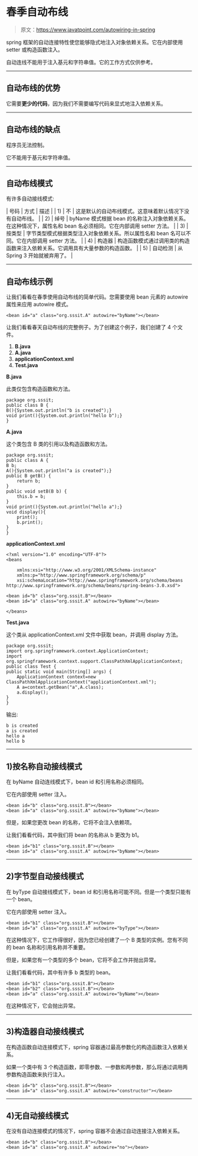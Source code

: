 # 春季自动布线

> 原文：<https://www.javatpoint.com/autowiring-in-spring>

spring 框架的自动连接特性使您能够隐式地注入对象依赖关系。它在内部使用 setter 或构造函数注入。

自动连线不能用于注入基元和字符串值。它的工作方式仅供参考。

* * *

## 自动布线的优势

它需要**更少的代码**，因为我们不需要编写代码来显式地注入依赖关系。

* * *

## 自动布线的缺点

程序员无法控制。

它不能用于基元和字符串值。

* * *

## 自动布线模式

有许多自动接线模式:

| 号码 | 方式 | 描述 |
| 1) | 不 | 这是默认的自动布线模式。这意味着默认情况下没有自动布线。 |
| 2) | 绰号 | byName 模式根据 bean 的名称注入对象依赖关系。在这种情况下，属性名和 bean 名必须相同。它在内部调用 setter 方法。 |
| 3) | 按类型 | 字节类型模式根据类型注入对象依赖关系。所以属性名和 bean 名可以不同。它在内部调用 setter 方法。 |
| 4) | 构造器 | 构造函数模式通过调用类的构造函数来注入依赖关系。它调用具有大量参数的构造函数。 |
| 5) | 自动检测 | 从 Spring 3 开始就被弃用了。 |

* * *

## 自动布线示例

让我们看看在春季使用自动布线的简单代码。您需要使用 bean 元素的 autowire 属性来应用 autowire 模式。

```
<bean id="a" class="org.sssit.A" autowire="byName"></bean>

```

让我们看看春天自动布线的完整例子。为了创建这个例子，我们创建了 4 个文件。

1.  **B.java**
2.  **A.java**
3.  **applicationContext.xml**
4.  **Test.java**

**B.java**

此类仅包含构造函数和方法。

```
package org.sssit;
public class B {
B(){System.out.println("b is created");}
void print(){System.out.println("hello b");}
}

```

**A.java**

这个类包含 B 类的引用以及构造函数和方法。

```
package org.sssit;
public class A {
B b;
A(){System.out.println("a is created");}
public B getB() {
	return b;
}
public void setB(B b) {
	this.b = b;
}
void print(){System.out.println("hello a");}
void display(){
	print();
	b.print();
}
}

```

**applicationContext.xml**

```
<?xml version="1.0" encoding="UTF-8"?>
<beans

	xmlns:xsi="http://www.w3.org/2001/XMLSchema-instance"
	xmlns:p="http://www.springframework.org/schema/p"
	xsi:schemaLocation="http://www.springframework.org/schema/beans 
http://www.springframework.org/schema/beans/spring-beans-3.0.xsd">

<bean id="b" class="org.sssit.B"></bean>
<bean id="a" class="org.sssit.A" autowire="byName"></bean>

</beans>

```

**Test.java**

这个类从 applicationContext.xml 文件中获取 bean，并调用 display 方法。

```
package org.sssit;
import org.springframework.context.ApplicationContext;
import org.springframework.context.support.ClassPathXmlApplicationContext;
public class Test {
public static void main(String[] args) {
	ApplicationContext context=new ClassPathXmlApplicationContext("applicationContext.xml");
	A a=context.getBean("a",A.class);
	a.display();
}
}

```

输出:

```
b is created
a is created
hello a
hello b

```

* * *

## 1)按名称自动接线模式

在 byName 自动连线模式下，bean id 和引用名称必须相同。

它在内部使用 setter 注入。

```
<bean id="b" class="org.sssit.B"></bean>
<bean id="a" class="org.sssit.A" autowire="byName"></bean>

```

但是，如果您更改 bean 的名称，它将不会注入依赖项。

让我们看看代码，其中我们将 bean 的名称从 b 更改为 b1。

```
<bean id="b1" class="org.sssit.B"></bean>
<bean id="a" class="org.sssit.A" autowire="byName"></bean>

```

* * *

## 2)字节型自动接线模式

在 byType 自动接线模式下，bean id 和引用名称可能不同。但是一个类型只能有一个 bean。

它在内部使用 setter 注入。

```
<bean id="b1" class="org.sssit.B"></bean>
<bean id="a" class="org.sssit.A" autowire="byType"></bean>

```

在这种情况下，它工作得很好，因为您已经创建了一个 B 类型的实例。您有不同的 bean 名称和引用名称并不重要。

但是，如果您有一个类型的多个 bean，它将不会工作并抛出异常。

让我们看看代码，其中有许多 b 类型的 bean。

```
<bean id="b1" class="org.sssit.B"></bean>
<bean id="b2" class="org.sssit.B"></bean>
<bean id="a" class="org.sssit.A" autowire="byName"></bean>

```

在这种情况下，它会抛出异常。

* * *

## 3)构造器自动接线模式

在构造函数自动连接模式下，spring 容器通过最高参数化的构造函数注入依赖关系。

如果一个类中有 3 个构造函数，即零参数、一参数和两参数，那么将通过调用两参数构造函数来执行注入。

```
<bean id="b" class="org.sssit.B"></bean>
<bean id="a" class="org.sssit.A" autowire="constructor"></bean>

```

* * *

## 4)无自动接线模式

在没有自动连接模式的情况下，spring 容器不会通过自动连接注入依赖关系。

```
<bean id="b" class="org.sssit.B"></bean>
<bean id="a" class="org.sssit.A" autowire="no"></bean>

```
